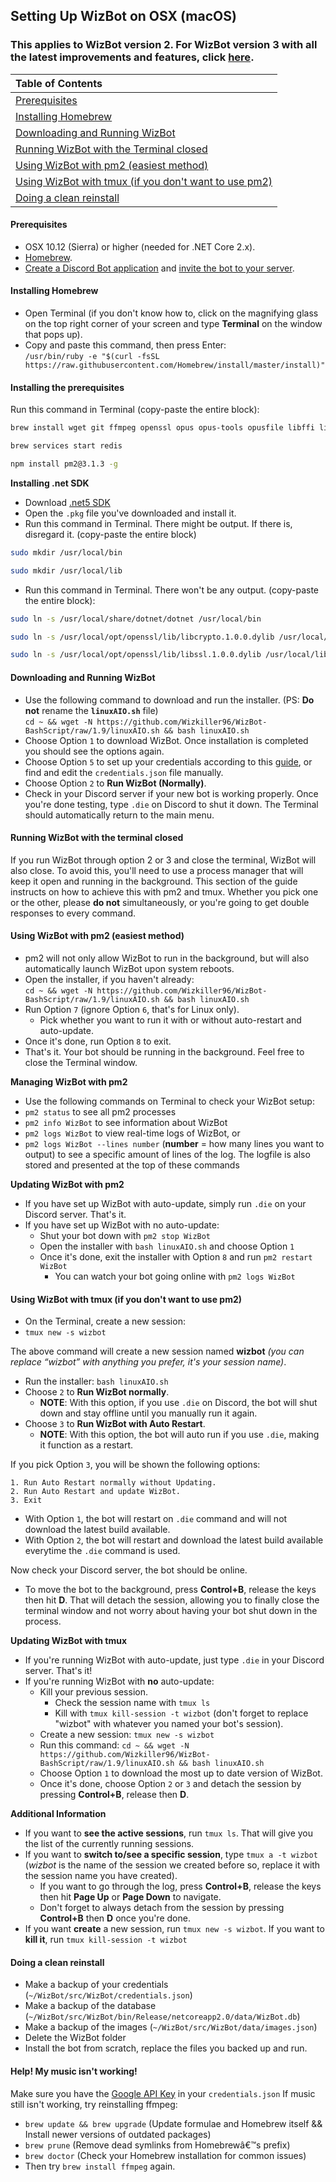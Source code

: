 ## Setting Up WizBot on OSX (macOS)

### This applies to WizBot version 2.  For WizBot version 3 with all the latest improvements and features, click [here][v3].

| Table of Contents                                       |
| :------------------------------------------------------ |
| [Prerequisites]                                         |
| [Installing Homebrew]                                   |
| [Downloading and Running WizBot]                        |
| [Running WizBot with the Terminal closed]      |
| [Using WizBot with pm2 (easiest method)]                |
| [Using WizBot with tmux (if you don't want to use pm2)] |
| [Doing a clean reinstall]                               |

#### Prerequisites

- OSX 10.12 (Sierra) or higher (needed for .NET Core 2.x).
- [Homebrew](http://brew.sh/).
- [Create a Discord Bot application](../../create-invite/#creating-discord-bot-application) and [invite the bot to your server](../../create-invite/#inviting-your-bot-to-your-server).

#### Installing Homebrew

- Open Terminal (if you don't know how to, click on the magnifying glass on the top right corner of your screen and type **Terminal** on the window that pops up).
- Copy and paste this command, then press Enter:  
  `/usr/bin/ruby -e "$(curl -fsSL https://raw.githubusercontent.com/Homebrew/install/master/install)"`


#### Installing the prerequisites

Run this command in Terminal (copy-paste the entire block):

``` bash
brew install wget git ffmpeg openssl opus opus-tools opusfile libffi libsodium tmux python youtube-dl redis npm

brew services start redis

npm install pm2@3.1.3 -g 
```

**Installing .net SDK**

- Download [.net5 SDK](https://dotnet.microsoft.com/download/dotnet/5.0)
- Open the `.pkg` file you've downloaded and install it.
- Run this command in Terminal. There might be output. If there is, disregard it. (copy-paste the entire block)
```bash
sudo mkdir /usr/local/bin

sudo mkdir /usr/local/lib
```
- Run this command in Terminal. There won't be any output. (copy-paste the entire block):
```bash
sudo ln -s /usr/local/share/dotnet/dotnet /usr/local/bin

sudo ln -s /usr/local/opt/openssl/lib/libcrypto.1.0.0.dylib /usr/local/lib/

sudo ln -s /usr/local/opt/openssl/lib/libssl.1.0.0.dylib /usr/local/lib/
```


#### Downloading and Running WizBot

- Use the following command to download and run the installer. (PS: **Do not** rename the **`linuxAIO.sh`** file)  
  `cd ~ && wget -N https://github.com/Wizkiller96/WizBot-BashScript/raw/1.9/linuxAIO.sh && bash linuxAIO.sh`
- Choose Option `1` to download WizBot. Once installation is completed you should see the options again.
- Choose Option `5` to set up your credentials according to this [guide](../../jsons-explained/#setting-up-credentialsjson-file), or find and edit the `credentials.json` file manually.
- Choose Option `2` to **Run WizBot (Normally)**.
- Check in your Discord server if your new bot is working properly. Once you're done testing, type `.die` on Discord to shut it down. The Terminal should automatically return to the main menu.


#### Running WizBot with the terminal closed

If you run WizBot through option 2 or 3 and close the terminal, WizBot will also close. To avoid this, you'll need to use a process manager that will keep it open and running in the background. This section of the guide instructs on how to achieve this with pm2 and tmux. Whether you pick one or the other, please **do not** simultaneously, or you're going to get double responses to every command.


#### Using WizBot with pm2 (easiest method)

- pm2 will not only allow WizBot to run in the background, but will also automatically launch WizBot upon system reboots.
- Open the installer, if you haven't already:  
  `cd ~ && wget -N https://github.com/Wizkiller96/WizBot-BashScript/raw/1.9/linuxAIO.sh && bash linuxAIO.sh`
- Run Option `7` (ignore Option `6`, that's for Linux only).
  - Pick whether you want to run it with or without auto-restart and auto-update.
- Once it's done, run Option `8` to exit.
- That's it. Your bot should be running in the background. Feel free to close the Terminal window.

**Managing WizBot with pm2**

- Use the following commands on Terminal to check your WizBot setup:
- `pm2 status` to see all pm2 processes
- `pm2 info WizBot` to see information about WizBot
- `pm2 logs WizBot` to view real-time logs of WizBot, or
- `pm2 logs WizBot --lines number` (**number** = how many lines you want to output) to see a specific amount of lines of the log. The logfile is also stored and presented at the top of these commands

**Updating WizBot with pm2**

- If you have set up WizBot with auto-update, simply run `.die` on your Discord server. That's it.
- If you have set up WizBot with no auto-update:
  - Shut your bot down with `pm2 stop WizBot`
  - Open the installer with `bash linuxAIO.sh` and choose Option `1`
  - Once it's done, exit the installer with Option `8` and run `pm2 restart WizBot`
    - You can watch your bot going online with `pm2 logs WizBot`


#### Using WizBot with tmux (if you don't want to use pm2)

- On the Terminal, create a new session:
- `tmux new -s wizbot`

The above command will create a new session named **wizbot** *(you can replace “wizbot” with anything you prefer, it's your session name)*.

- Run the installer: `bash linuxAIO.sh`
- Choose `2` to **Run WizBot normally**.
  - **NOTE**: With this option, if you use `.die` on Discord, the bot will shut down and stay offline until you manually run it again.
- Choose `3` to **Run WizBot with Auto Restart**.
  - **NOTE**: With this option, the bot will auto run if you use `.die`, making it function as a restart.

If you pick Option `3`, you will be shown the following options:

```
1. Run Auto Restart normally without Updating.
2. Run Auto Restart and update WizBot.
3. Exit
```

- With Option `1`, the bot will restart on `.die` command and will not download the latest build available.
- With Option `2`, the bot will restart and download the latest build available everytime the `.die` command is used.

Now check your Discord server, the bot should be online.

- To move the bot to the background, press **Control+B**, release the keys then hit **D**. That will detach the session, allowing you to finally close the terminal window and not worry about having your bot shut down in the process.

**Updating WizBot with tmux**

- If you're running WizBot with auto-update, just type `.die` in your Discord server. That's it!
- If you're running WizBot with **no** auto-update:
  - Kill your previous session.
    - Check the session name with `tmux ls`
    - Kill with `tmux kill-session -t wizbot` (don't forget to replace "wizbot" with whatever you named your bot's session).
  - Create a new session: `tmux new -s wizbot`
  - Run this command: `cd ~ && wget -N https://github.com/Wizkiller96/WizBot-BashScript/raw/1.9/linuxAIO.sh && bash linuxAIO.sh`
  - Choose Option `1` to download the most up to date version of WizBot.
  - Once it's done, choose Option `2` or `3` and detach the session by pressing **Control+B**, release then **D**.

**Additional Information**

- If you want to **see the active sessions**, run `tmux ls`. That will give you the list of the currently running sessions.
- If you want to **switch to/see a specific session**, type `tmux a -t wizbot` (*wizbot* is the name of the session we created before so, replace it with the session name you have created).
  - If you want to go through the log, press **Control+B**, release the keys then hit **Page Up** or **Page Down** to navigate.
  - Don't forget to always detach from the session by pressing **Control+B** then **D** once you're done.
- If you want **create** a new session, run `tmux new -s wizbot`. If you want to **kill it**, run `tmux kill-session -t wizbot`


#### Doing a clean reinstall

- Make a backup of your credentials (`~/WizBot/src/WizBot/credentials.json`)
- Make a backup of the database (`~/WizBot/src/WizBot/bin/Release/netcoreapp2.0/data/WizBot.db`)
- Make a backup of the images (`~/WizBot/src/WizBot/data/images.json`)
- Delete the WizBot folder
- Install the bot from scratch, replace the files you backed up and run.

#### Help! My music isn't working!

Make sure you have the [Google API Key](../../jsons-explained/#setting-up-your-api-keys) in your `credentials.json`
If music still isn't working, try reinstalling ffmpeg:

- `brew update && brew upgrade` (Update formulae and Homebrew itself && Install newer versions of outdated packages)
- `brew prune` (Remove dead symlinks from Homebrewâ€™s prefix)
- `brew doctor` (Check your Homebrew installation for common issues)
- Then try `brew install ffmpeg` again.


[Prerequisites]: #prerequisites
[Installing Homebrew]: #installing-homebrew
[Downloading and Running WizBot]: #downloading-and-running-wizbot
[Running WizBot with the Terminal closed]: #running-wizbot-with-the-terminal-closed
[Using WizBot with pm2 (easiest method)]: #using-wizbot-with-pm2-easiest-method
[Using WizBot with tmux (if you don't want to use pm2)]: #using-wizbot-with-tmux-if-you-dont-want-to-use-pm2
[Doing a clean reinstall]: #doing-a-clean-reinstall
[v3]: https://wizbot.readthedocs.io/en/v3/guides/osx-guide/